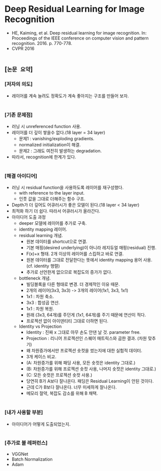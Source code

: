 # Deep Residual Learning for Image Recognition
* HE, Kaiming, et al. Deep residual learning for image recognition. In: Proceedings of the IEEE conference on computer vision and pattern recognition. 2016. p. 770-778.
* CVPR 2016
<br><br>

## [`논문 요약`]

### [저자의 의도]
* 레이어를 계속 늘려도 정확도가 계속 좋아지는 구조를 만들어 보자.
<br><br>

### [기존 문제점]
* 러닝 시 unreferenced function 사용.
* 레이어를 더 깊이 쌓을수 없다.(18 layer = 34 layer)
    * 문제1 : vanishing/exploding gradients.
    * normalized initialization이 해결.
    * 문제2 : 그래도 여전히 발생하는 degradation.
* 따라서, recognition에 한계가 있다.
<br><br>

### [해결 아이디어]
* 러닝 시 residual function을 사용하도록 레이어를 재구성했다.
    * with reference to the layer input.
    * 인풋 값을 그대로 더해주는 함수 구조.
* Depth가 더 깊어도 어큐러시가 좋은 모델이 된다.(18 layer < 34 layer)
* 최적화 하기 더 쉽다. 따라서 어큐러시가 올라간다.
* 아이디어 도출 과정
    * deeper 모델에 레이어를 추가로 구축.
    * identity mapping 레이어.
    * residual learning 개념.
        * 원본 데이터를 shortcut으로 연결.
        * 기본 매핑(desired underlying)이 아니라 레지듀얼 매핑(residual) 진행.
        * F(x)+x 형태. 2개 이상의 레이어를 스킵하고 바로 연결.
        * 원본 데이터를 그대로 전달한다는 뜻에서 identity mapping 용어 사용.(cf. identity 행렬)
        * 추가로 선언한게 없으므로 복잡도의 증가가 없다.
    * bottleneck 개념.
        * 빌딩블록을 다른 형태로 변경. 더 경제적인 이유 때문.
        * 2개의 레이어(3x3, 3x3) -> 3개의 레이어(1x1, 3x3, 1x1)
        * 1x1 : 차원 축소.
        * 3x3 : 합성곱 연산.
        * 1x1 : 차원 복원.
        * 원래 (3x3, 64개)를 주던게 (1x1, 64개)를 주기 때문에 연산이 적다.
        * 프로젝션 없이 아이덴티티 그대로 더하면 된다.
    * Identity vs Projection
        * Identity : 진짜 x 그대로 아무 손도 안댄 날 것. parameter free.
        * Projection : 리니어 프로젝션인 스퀘어 매트릭스와 곱한 결과. (차원 맞추기)
        * 왜 차원증가에서만 프로젝션 숏컷을 썼는지에 대한 실험적 데이터.
        * 3개 케이스 비교.
        * (A: 차원증가를 위해 패딩 사용, 모든 숏컷은 identity 그대로.)
        * (B: 차원증가를 위해 프로젝션 숏컷 사용, 나머지 숏컷은 identity 그대로.)
        * (C: 모든 숏컷은 프로젝션 숏컷 사용.)
        * 당연히 B가 A보다 잘나온다. 패딩은 Residual Learning이 안된 것이다.
        * 근데 C가 B보다 잘나온다. 너무 미세하게 잘나온다.
        * 메모리 절약, 복잡도 감소를 위해 B 채택.
<br><br>

### [내가 사용할 부분]
* 아이디어가 어떻게 도출되었는지.
<br><br>

### [추가로 볼 레퍼런스]
* VGGNet
* Batch Normalization
* Adam
<br><br>